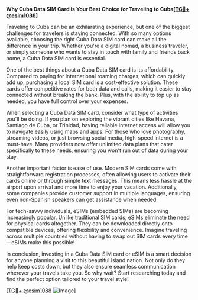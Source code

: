 **Why Cuba Data SIM Card is Your Best Choice for Traveling to Cuba[[TG💪+ @esim1088](https://t.me/s/esim1088)]**

Traveling to Cuba can be an exhilarating experience, but one of the biggest challenges for travelers is staying connected. With so many options available, choosing the right Cuba Data SIM card can make all the difference in your trip. Whether you're a digital nomad, a business traveler, or simply someone who wants to stay in touch with family and friends back home, a Cuba Data SIM card is essential.

One of the best things about a Cuba Data SIM card is its affordability. Compared to paying for international roaming charges, which can quickly add up, purchasing a local SIM card is a cost-effective solution. These cards offer competitive rates for both data and calls, making it easier to stay connected without breaking the bank. Plus, with the ability to top up as needed, you have full control over your expenses.

When selecting a Cuba Data SIM card, consider what type of activities you'll be doing. If you plan on exploring the vibrant cities like Havana, Santiago de Cuba, or Trinidad, having reliable internet access will allow you to navigate easily using maps and apps. For those who love photography, streaming videos, or just browsing social media, high-speed internet is a must-have. Many providers now offer unlimited data plans that cater specifically to these needs, ensuring you won't run out of data during your stay.

Another important factor is ease of use. Modern SIM cards come with straightforward registration processes, often allowing users to activate their cards online or through simple text messages. This means less hassle at the airport upon arrival and more time to enjoy your vacation. Additionally, some companies provide customer support in multiple languages, ensuring even non-Spanish speakers can get assistance when needed.

For tech-savvy individuals, eSIMs (embedded SIMs) are becoming increasingly popular. Unlike traditional SIM cards, eSIMs eliminate the need for physical cards altogether. They can be downloaded directly onto compatible devices, offering flexibility and convenience. Imagine traveling across multiple countries without having to swap out SIM cards every time—eSIMs make this possible!

In conclusion, investing in a Cuba Data SIM card or eSIM is a smart decision for anyone planning a visit to this beautiful island nation. Not only do they help keep costs down, but they also ensure seamless communication wherever your travels take you. So why wait? Start researching today and find the perfect option tailored to your travel style!

[[TG💪+ @esim1088](https://t.me/s/esim1088) ![Image](https://i.postimg.cc/Y0z9fWf4/image.png)]